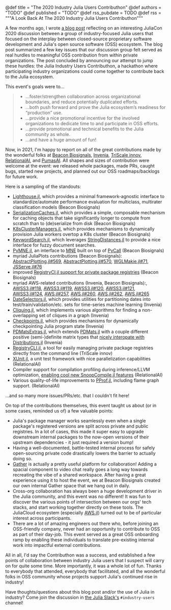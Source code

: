 @def title = "The 2020 Industry Julia Users Contributhon"
@def authors = "TODO"
@def published = "TODO"
@def rss_pubdate = TODO
@def rss = """A Look Back At The 2020 Industry Julia Users Contributhon"""

A few months ago, I wrote [a blog post](https://julialang.org/blog/2020/09/juliacon-2020-open-source-bof-follow-up/) reflecting on an interesting JuliaCon 2020 discussion between a group of industry-focused Julia users that focused on the interplay between closed-source proprietary software development and Julia's open source software (OSS) ecosystem.
The blog post summarized a few key issues that our discussion group felt served as real hurdles to meaningful OSS contribution from within private organizations.
The post concluded by announcing our attempt to jump these hurdles: the Julia Industry Users Contributhon, a hackathon where participating industry organizations could come together to contribute back to the Julia ecosystem.

This event's goals were to...

> - ...foster/strengthen collaboration across organizational boundaries, and reduce potentially duplicated efforts.
> - ...both push forward and prove the Julia ecosystem’s readiness for “production” use.
> - ...provide a nice promotional incentive for the involved organizations to dedicate time to and participate in OSS efforts.
> - ...provide promotional and technical benefits to the Julia community as whole.
> - ...and have a huge amount of fun!

Now, in 2021, I'm happy to report on all of the great contributions made by the wonderful folks at [Beacon Biosignals](https://beacon.bio/), [Invenia](https://www.invenia.ca/), [TriScale innov](https://www.triscale-innov.com/), [RelationalAI](https://www.relational.ai/), and [PumasAI](https://pumas.ai/).
All shapes and sizes of contribution were welcome at the event: we released whole packages, made PRs, caught bugs, started new projects, and planned out our OSS roadmaps/backlogs for future work.

Here is a sampling of the standouts:

- [Lighthouse.jl](https://github.com/beacon-biosignals/Lighthouse.jl), which provides a minimal framework-agnostic interface to standardize/automate performance evaluation for multiclass, multirater classification models (Beacon Biosignals)
- [SerializationCaches.jl](https://github.com/beacon-biosignals/SerializationCaches.jl), which provides a simple, composable mechanism for caching objects that take significantly longer to compute from scratch than to (de)serialize from disk (Beacon Biosignals)
- [K8sClusterManagers.jl](https://github.com/beacon-biosignals/K8sClusterManagers.jl), which provides mechanisms to dynamically provision Julia workers overtop a K8s cluster (Beacon Biosignals)
- [KeywordSearch.jl](https://github.com/beacon-biosignals/KeywordSearch.jl), which leverages [StringDistances.jl](https://github.com/matthieugomez/StringDistances.jl) to provide a nice interface for fuzzy document searches.
- [PyMNE.jl](https://github.com/beacon-biosignals/PyMNE.jl), an interface to [MNE](https://mne.tools/stable/index.html) built on top of [PyCall](https://github.com/JuliaPy/PyCall.jl) (Beacon Biosignals)
- myriad JuliaPlots contributions (Beacon Biosignals): [AbstractPlotting.jl#569](https://github.com/JuliaPlots/AbstractPlotting.jl/pull/569), [AbstractPlotting.jl#570](https://github.com/JuliaPlots/AbstractPlotting.jl/pull/570), [WGLMakie.jl#71](https://github.com/JuliaPlots/WGLMakie.jl/pull/71), [JSServe.jl#76](https://github.com/SimonDanisch/JSServe.jl/pull/76)
- improved [RegistryCI.jl support for private package registries](https://github.com/JuliaRegistries/RegistryCI.jl/pull/306) (Beacon Biosignals)
- myriad AWS-related contributions (Invenia, Beacon Biosignals):, [AWSS3.jl#118](https://github.com/JuliaCloud/AWSS3.jl/pull/118), [AWSS3.jl#119](https://github.com/JuliaCloud/AWSS3.jl/pull/119), [AWSS3.jl#120](https://github.com/JuliaCloud/AWSS3.jl/pull/120), [AWSS3.jl#121](https://github.com/JuliaCloud/AWSS3.jl/pull/121), [AWSS3.jl#124](https://github.com/JuliaCloud/AWSS3.jl/pull/124), [AWS.jl#257](https://github.com/JuliaCloud/AWS.jl/pull/257), [AWS.jl#260](https://github.com/JuliaCloud/AWS.jl/pull/260), [AWS.jl#262](https://github.com/JuliaCloud/AWS.jl/pull/262), [AWS.jl#265](https://github.com/JuliaCloud/AWS.jl/pull/265)
- [DateSelectors.jl](https://github.com/invenia/DateSelectors.jl), which provides utilities for partitioning dates into test/train/validation/etc. sets for time-series machine learning (Invenia)
- [Cliquing.jl](https://github.com/invenia/Cliquing.jl), which implements various algorithms for finding a non-overlapping set of cliques in a graph (Invenia)
- [Checkpoints.jl](https://github.com/invenia/Checkpoints.jl), which provides mechanisms for dynamically checkpointing Julia program state (Invenia)
- [PDMatsExtras.jl](https://github.com/invenia/PDMatsExtras.jl), which extends [PDMats.jl](https://github.com/JuliaStats/PDMats.jl) with a couple different positive (semi-)definite matrix types that [nicely interopate with Distributions.jl](https://github.com/JuliaStats/Distributions.jl/issues/1219) (Invenia)
- [RegistryCLI.jl](https://github.com/triscale-innov/RegistryCLI.jl), a tool for easily managing private package registries directly from the command line (TriScale innov)
- [XUnit.jl](https://github.com/RelationalAI-oss/XUnit.jl), a unit test framework with nice parallelization capabilities (RelationalAI)
- Compiler support for compilation profiling during inference/LLVM optimization, [enabling cool new SnoopCompile.jl features](https://timholy.github.io/SnoopCompile.jl/stable/snoopi_deep/) (RelationalAI)
- Various quality-of-life improvements to [PProf.jl](https://github.com/JuliaPerf/PProf.jl), including flame graph support. (RelationalAI)

...and so many more issues/PRs/etc. that I couldn't fit here!

On top of the contributions themselves, this event taught us about (or in some cases, reminded us of) a few valuable points:

- Julia's package manager works seamlessly even when a single package's registered versions are split across private and public registries. In a lot of cases, this made it super easy to upgrade downstream internal packages to the now-open versions of their upstream dependencies - it just required a version bump!
- Having a well-documented, battle-tested internal process for safely open-sourcing private code drastically lowers the barrier to actually doing so.
- [Gather](https://gather.town/) is actually a pretty useful platform for collaboration! Adding a spacial component to video chat really goes a long way towards recreating the vibe of a shared workspace. After having a great experience using it to host the event, we at Beacon Biosignals created our own internal Gather space that we hang out in daily.
- Cross-org collaboration has always been a huge development driver in the Julia community, and this event was no different! It was fun to discover the various points of intersection between our orgs' tech stacks, and start working together directly on these tools. The JuliaCloud ecosystem (especially [AWS.jl](https://github.com/JuliaCloud/AWS.jl)) turned out to be of particular interest across participants.
- There are a lot of amazing engineers out there who, before joining an OSS-friendly company, never had an opportunity to contribute to OSS as part of their day-job. This event served as a great OSS onboarding ramp by enabling these individuals to translate pre-existing internal work into impactful external contributions.

All in all, I'd say the Contributhon was a success, and established a few points of collaboration between industry Julia users that I suspect will carry on for quite some time. More importantly, it was a whole lot of fun. Thanks to everybody that attended, everybody that facilitated, and all the wonderful folks in OSS community whose projects support Julia's continued rise in industry!

Have thoughts/questions about this blog post and/or the use of Julia in industry? Come join the discussion in [the Julia Slack's](https://julialang.slack.com/join/shared_invite/zt-ggsythg2-qYjdCBzGPeXceYCnCfpKsQ#/) `#industry-users` channel!
